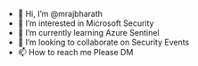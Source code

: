 - 👋 Hi, I’m @mrajbharath
- 👀 I’m interested in Microsoft Security 
- 🌱 I’m currently learning Azure Sentinel 
- 💞️ I’m looking to collaborate on Security Events
- 📫 How to reach me  Please DM

<!---
mrajbharath/mrajbharath is a ✨ special ✨ repository because its `README.md` (this file) appears on your GitHub profile.
You can click the Preview link to take a look at your changes.
--->
